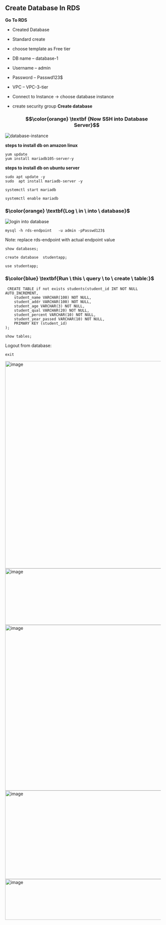 ## Create Database In RDS 

**Go To RDS**
- Created Database
- Standard create
- choose template as Free tier
- DB name – database-1
- Username – admin
- Password – Passwd123$
- VPC – VPC-3-tier
- Connect to Instance -> choose database instance
- create security group
**Create database**

  ### $$\color{orange} \textbf {Now SSH  into Database  Server}$$

![database-instance](https://github.com/abhipraydhoble/Project-3-tier-Student-App/assets/122669982/8159a278-d612-441e-93da-d581428cdd3a)

**steps to install db on amazon linux**
````
yum update
yum install mariadb105-server-y
````
**steps to install db on ubuntu server**
````
sudo apt update -y
sudo  apt install mariadb-server -y
````
````
systemctl start mariadb
````
````
systemctl enable mariadb
````
### $\color{orange} \textbf{Log \ in \ into \ database}$

![login into database](https://github.com/abhipraydhoble/Project-3-tier-Student-App/assets/122669982/ba0c082a-060f-48f9-8520-83c906337251)

````
mysql -h rds-endpoint   -u admin -pPasswd123$
````
Note: replace rds-endpoint with actual endpoint value

````
show databases;
````
````
create database  studentapp;
````
````
use studentapp;
````

### $\color{blue} \textbf{Run \ this \ query \ to \ create \ table:}$
````
 CREATE TABLE if not exists students(student_id INT NOT NULL AUTO_INCREMENT,  
	student_name VARCHAR(100) NOT NULL,  
	student_addr VARCHAR(100) NOT NULL,   
	student_age VARCHAR(3) NOT NULL,      
	student_qual VARCHAR(20) NOT NULL,     
	student_percent VARCHAR(10) NOT NULL,   
	student_year_passed VARCHAR(10) NOT NULL,  
	PRIMARY KEY (student_id)  
);
````
````
show tables;
````
Logout from database:
````
exit
````
<img width="1872" height="672" alt="image" src="https://github.com/user-attachments/assets/d4c024cb-accc-4011-b3ec-cfa386aed41f" />
<img width="1682" height="183" alt="image" src="https://github.com/user-attachments/assets/a11a0a72-59be-4329-b096-e746aba61550" />
<img width="1687" height="537" alt="image" src="https://github.com/user-attachments/assets/43afb8f9-5796-4661-a4b1-c59e9dfbc3d6" />
<img width="1686" height="287" alt="image" src="https://github.com/user-attachments/assets/d07a20da-1b63-4c63-a7da-029fe2ba0042" />
<img width="1687" height="132" alt="image" src="https://github.com/user-attachments/assets/b9438759-68a5-4e16-935f-e1804e520a64" />






